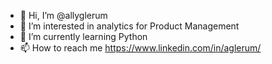 - 👋 Hi, I’m @allyglerum
- 👀 I’m interested in analytics for Product Management
- 🌱 I’m currently learning Python
- 📫 How to reach me https://www.linkedin.com/in/aglerum/

<!---
allyglerum/allyglerum is a ✨ special ✨ repository because its `README.md` (this file) appears on your GitHub profile.
You can click the Preview link to take a look at your changes.
--->
